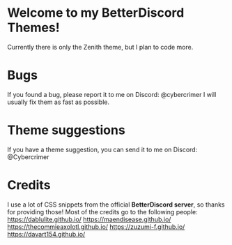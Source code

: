 # Welcome to my BetterDiscord Themes!
Currently there is only the Zenith theme, but I plan to code more.
# Bugs
If you found a bug, please report it to me on Discord: @cybercrimer
I will usually fix them as fast as possible.
# Theme suggestions
If you have a theme suggestion, you can send it to me on Discord:
@Cybercrimer
# Credits
I use a lot of CSS snippets from the official **BetterDiscord server**, so thanks for providing those!
Most of the credits go to the following people:
https://dablulite.github.io/
https://maendisease.github.io/
https://thecommieaxolotl.github.io/
https://zuzumi-f.github.io/
https://davart154.github.io/
